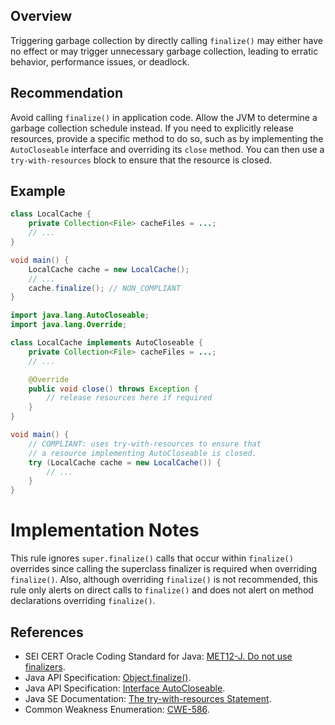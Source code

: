 ## Overview

Triggering garbage collection by directly calling `finalize()` may either have no effect or may trigger unnecessary garbage collection, leading to erratic behavior, performance issues, or deadlock.

## Recommendation

Avoid calling `finalize()` in application code. Allow the JVM to determine a garbage collection schedule instead. If you need to explicitly release resources, provide a specific method to do so, such as by implementing the `AutoCloseable` interface and overriding its `close` method. You can then use a `try-with-resources` block to ensure that the resource is closed.

## Example

```java
class LocalCache {
    private Collection<File> cacheFiles = ...;
    // ...
}

void main() {
    LocalCache cache = new LocalCache();
    // ...
    cache.finalize(); // NON_COMPLIANT
}

```

```java
import java.lang.AutoCloseable;
import java.lang.Override;

class LocalCache implements AutoCloseable {
    private Collection<File> cacheFiles = ...;
    // ...

    @Override
    public void close() throws Exception {
        // release resources here if required
    }
}

void main() {
    // COMPLIANT: uses try-with-resources to ensure that
    // a resource implementing AutoCloseable is closed.
    try (LocalCache cache = new LocalCache()) {
        // ...
    }
}

```

# Implementation Notes

This rule ignores `super.finalize()` calls that occur within `finalize()` overrides since calling the superclass finalizer is required when overriding `finalize()`. Also, although overriding `finalize()` is not recommended, this rule only alerts on direct calls to `finalize()` and does not alert on method declarations overriding `finalize()`.

## References

- SEI CERT Oracle Coding Standard for Java: [MET12-J. Do not use finalizers](https://wiki.sei.cmu.edu/confluence/display/java/MET12-J.+Do+not+use+finalizers).
- Java API Specification: [Object.finalize()](https://docs.oracle.com/javase/10/docs/api/java/lang/Object.html#finalize()).
- Java API Specification: [Interface AutoCloseable](https://docs.oracle.com/javase/10/docs/api/java/lang/AutoCloseable.html).
- Java SE Documentation: [The try-with-resources Statement](https://docs.oracle.com/javase/tutorial/essential/exceptions/tryResourceClose.html).
- Common Weakness Enumeration: [CWE-586](https://cwe.mitre.org/data/definitions/586).
